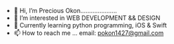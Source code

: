 - 👋 Hi, I’m Precious Okon.....................
- 👀 I’m interested in WEB DEVELOPMENT && DESIGN
- 🌱 Currently learning python programming, iOS & Swift
- 📫 How to reach me ... email: pokon1427@gmail.com

<!---
jaeleen/jaeleen is a ✨ special ✨ repository because its `README.md` (this file) appears on your GitHub profile.
You can click the Preview link to take a look at your changes.
--->
